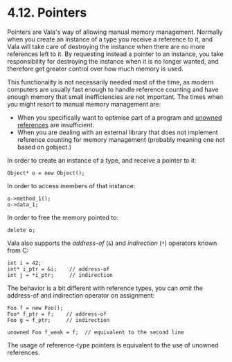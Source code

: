 # 4.12. Pointers

Pointers are Vala's way of allowing manual memory management. Normally
when you create an instance of a type you receive a reference to it, and
Vala will take care of destroying the instance when there are no more
references left to it. By requesting instead a pointer to an instance,
you take responsibility for destroying the instance when it is no longer
wanted, and therefore get greater control over how much memory is used.

This functionality is not necessarily needed most of the time, as modern
computers are usually fast enough to handle reference counting and have
enough memory that small inefficiencies are not important. The times
when you might resort to manual memory management are:

-   When you specifically want to optimise part of a program and
    [unowned references](04-10-ownership#_4-10-1-unowned-references) are insufficient.
-   When you are dealing with an external library that does not
    implement reference counting for memory management (probably meaning
    one not based on gobject.)

In order to create an instance of a type, and receive a pointer to it:

```vala
Object* o = new Object();
```

In order to access members of that instance:

```vala
o->method_1();
o->data_1;
```

In order to free the memory pointed to:

```vala
delete o;
```

Vala also supports the *address-of* (`&`) and *indirection* (`*`)
operators known from C:

```vala
int i = 42;
int* i_ptr = &i;    // address-of
int j = *i_ptr;     // indirection
```

The behavior is a bit different with reference types, you can omit the
address-of and indirection operator on assignment:

```vala
Foo f = new Foo();
Foo* f_ptr = f;    // address-of
Foo g = f_ptr;     // indirection

unowned Foo f_weak = f;  // equivalent to the second line
```

The usage of reference-type pointers is equivalent to the use of unowned
references.
